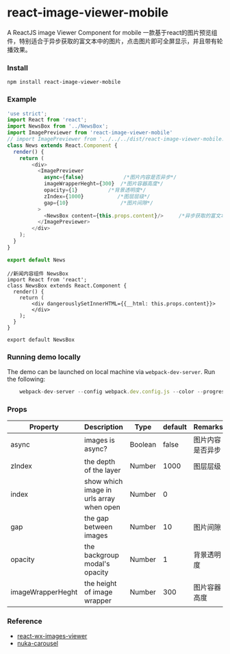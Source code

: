 # react-image-viewer-mobile

A ReactJS image Viewer Component for mobile
一款基于react的图片预览组件，特别适合于异步获取的富文本中的图片，点击图片即可全屏显示，并且带有轮播效果。


### Install

```
npm install react-image-viewer-mobile
```

### Example
```javascript
'use strict';
import React from 'react';
import NewsBox from '../NewsBox';
import ImagePreviewer from 'react-image-viewer-mobile'
// import ImagePreviewer from '../../../dist/react-image-viewer-mobile.js'
class News extends React.Component {  
  render() {    
    return (      
        <div>
          <ImagePreviewer 
            async={false}             /*图片内容是否异步*/
            imageWrapperHeght={300}  /*图片容器高度*/
            opacity={1}          /*背景透明度*/
            zIndex={1000}           /*图层层级*/
            gap={10}                 /*图片间隙*/
          >
            <NewsBox content={this.props.content}/>     /*异步获取的富文本*/ 
          </ImagePreviewer>             
        </div>      
    );
  }
}

export default News
```
```
//新闻内容组件 NewsBox
import React from 'react';
class NewsBox extends React.Component {  
  render() {
    return (      
        <div dangerouslySetInnerHTML={{__html: this.props.content}}>        
        </div>      
    );
  }
}

export default NewsBox
```

### Running demo locally

The demo can be launched on local machine via `webpack-dev-server`. Run the following:

```javascript
    webpack-dev-server --config webpack.dev.config.js --color --progress
```


### Props

| Property | Description | Type | default | Remarks |
| --- | --- | --- | --- | --- |
| async | images is async? | Boolean | false | 图片内容是否异步 |
| zIndex | the depth of the layer | Number | 1000 | 图层层级 |
| index | show which image in urls array when open | Number | 0 | |
| gap | the gap between images | Number | 10 | 图片间隙 |
| opacity | the backgroup modal's opacity | Number | 1 | 背景透明度 |
| imageWrapperHeght | the height of image wrapper | Number | 300 | 图片容器高度 |

### Reference
- [react-wx-images-viewer](https://github.com/react-ld/react-wx-images-viewer)
- [nuka-carousel](https://github.com/FormidableLabs/nuka-carousel)